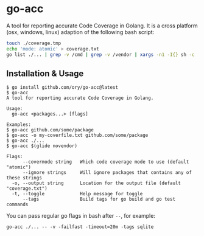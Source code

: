 # go-acc

A tool for reporting accurate Code Coverage in Golang. It is a cross platform (osx, windows, linux) adaption of the following bash script:

```bash
touch ./coverage.tmp
echo 'mode: atomic' > coverage.txt
go list ./... | grep -v /cmd | grep -v /vendor | xargs -n1 -I{} sh -c 'go test -race -covermode=atomic -coverprofile=coverage.tmp -coverpkg $(go list ./... | grep -v /vendor | tr "\n" ",") {} && tail -n +2 coverage.tmp >> coverage.txt || exit 255' && rm coverage.tmp
```

## Installation & Usage

```
$ go install github.com/ory/go-acc@latest
$ go-acc
A tool for reporting accurate Code Coverage in Golang.

Usage:
  go-acc <packages...> [flags]

Examples:
$ go-acc github.com/some/package
$ go-acc -o my-coverfile.txt github.com/some/package
$ go-acc ./...
$ go-acc $(glide novendor)

Flags:
      --covermode string   Which code coverage mode to use (default "atomic")
      --ignore strings     Will ignore packages that contains any of these strings
  -o, --output string      Location for the output file (default "coverage.txt")
  -t, --toggle             Help message for toggle
      --tags               Build tags for go build and go test commands

```

You can pass regular go flags in bash after `--`, for example:

```
go-acc ./... -- -v -failfast -timeout=20m -tags sqlite
```
